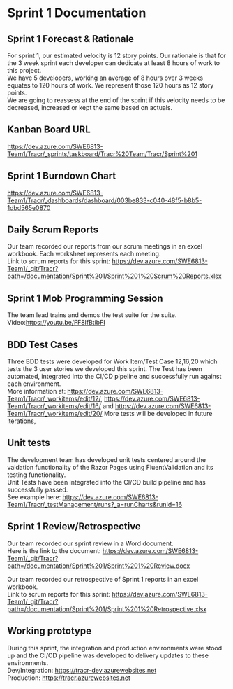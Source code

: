 # Sprint 1 Documentation

## Sprint 1 Forecast & Rationale
For sprint 1, our estimated velocity is 12 story points. Our rationale is that for the 3 week sprint each developer can dedicate at least 8 hours of work to this project.  
We have 5 developers, working an average of 8 hours over 3 weeks equates to 120 hours of work. We represent those 120 hours as 12 story points.  
We are going to reassess at the end of the sprint if this velocity needs to be decreased, increased or kept the same based on actuals.

## Kanban Board URL
https://dev.azure.com/SWE6813-Team1/Tracr/_sprints/taskboard/Tracr%20Team/Tracr/Sprint%201

## Sprint 1 Burndown Chart
https://dev.azure.com/SWE6813-Team1/Tracr/_dashboards/dashboard/003be833-c040-48f5-b8b5-1dbd565e0870

## Daily Scrum Reports
Our team recorded our reports from our scrum meetings in an excel workbook. Each worksheet represents each meeting.  
Link to scrum reports for this sprint: https://dev.azure.com/SWE6813-Team1/_git/Tracr?path=/documentation/Sprint%201/Sprint%201%20Scrum%20Reports.xlsx

## Sprint 1 Mob Programming Session
The team lead trains and demos the test suite for the suite.  
Video:https://youtu.be/FF8lfBtibFI

## BDD Test Cases
Three BDD tests were developed for Work Item/Test Case 12,16,20 which tests the 3 user stories we developed this sprint. The Test has been automated, integrated into the CI/CD pipeline and successfully run against each environment.  
More information at: https://dev.azure.com/SWE6813-Team1/Tracr/_workitems/edit/12/, https://dev.azure.com/SWE6813-Team1/Tracr/_workitems/edit/16/ and https://dev.azure.com/SWE6813-Team1/Tracr/_workitems/edit/20/
More tests will be developed in future iterations,

## Unit tests
The development team has developed unit tests centered around the vaidation functionality of the Razor Pages using FluentValidation and its testing functionality.  
Unit Tests have been integrated into the CI/CD build pipeline and has successfully passed.  
See example here: https://dev.azure.com/SWE6813-Team1/Tracr/_testManagement/runs?_a=runCharts&runId=16

## Sprint 1 Review/Retrospective
Our team recorded our sprint review in a Word document.  
Here is the link to the document: https://dev.azure.com/SWE6813-Team1/_git/Tracr?path=/documentation/Sprint%201/Sprint%201%20Review.docx 
  
Our team recorded our retrospective of Sprint 1 reports in an excel workbook.  
Link to scrum reports for this sprint: https://dev.azure.com/SWE6813-Team1/_git/Tracr?path=/documentation/Sprint%201/Sprint%201%20Retrospective.xlsx

## Working prototype
During this sprint, the integration and production environments were stood up and the CI/CD pipeline was developed to delivery updates to these environments.  
Dev/Integration: https://tracr-dev.azurewebsites.net    
Production: https://tracr.azurewebsites.net